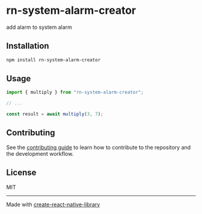 # rn-system-alarm-creator
add alarm to system alarm
## Installation

```sh
npm install rn-system-alarm-creator
```

## Usage

```js
import { multiply } from "rn-system-alarm-creator";

// ...

const result = await multiply(3, 7);
```

## Contributing

See the [contributing guide](CONTRIBUTING.md) to learn how to contribute to the repository and the development workflow.

## License

MIT

---

Made with [create-react-native-library](https://github.com/callstack/react-native-builder-bob)

